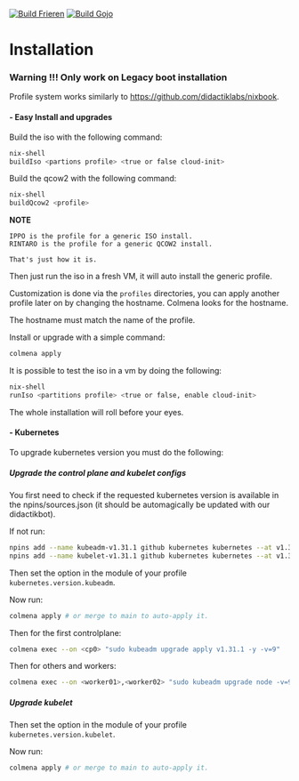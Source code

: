 [![Build Frieren](https://github.com/didactiklabs/nixOS-server/actions/workflows/build-frieren.yaml/badge.svg)](https://github.com/didactiklabs/nixOS-server/actions/workflows/build-frieren.yaml)
[![Build Gojo](https://github.com/didactiklabs/nixOS-server/actions/workflows/build-gojo.yaml/badge.svg)](https://github.com/didactiklabs/nixOS-server/actions/workflows/build-gojo.yaml)

# Installation

### Warning !!! Only work on Legacy boot installation

Profile system works similarly to <https://github.com/didactiklabs/nixbook>.

#### - Easy Install and upgrades

<p align=left>

Build the iso with the following command:

```bash
nix-shell
buildIso <partions profile> <true or false cloud-init>
```

Build the qcow2 with the following command:

```bash
nix-shell
buildQcow2 <profile>
```

**NOTE**

```
IPPO is the profile for a generic ISO install.
RINTARO is the profile for a generic QCOW2 install.

That's just how it is.
```

Then just run the iso in a fresh VM, it will auto install the generic profile.

Customization is done via the `profiles` directories, you can apply another profile later on by changing the hostname. Colmena looks for the hostname.

The hostname must match the name of the profile.

Install or upgrade with a simple command:

```bash
colmena apply
```

It is possible to test the iso in a vm by doing the following:

```bash
nix-shell
runIso <partitions profile> <true or false, enable cloud-init>
```

The whole installation will roll before your eyes.

#### - Kubernetes

To upgrade kubernetes version you must do the following:

##### Upgrade the control plane and kubelet configs

You first need to check if the requested kubernetes version is available in the npins/sources.json (it should be automagically be updated with our didactikbot).

If not run:

```bash
npins add --name kubeadm-v1.31.1 github kubernetes kubernetes --at v1.31.1 # The naming is as important as the version pinned !!!
npins add --name kubelet-v1.31.1 github kubernetes kubernetes --at v1.31.1 # The naming is as important as the version pinned !!!
```

Then set the option in the module of your profile `kubernetes.version.kubeadm`.

Now run:

```bash
colmena apply # or merge to main to auto-apply it.
```

Then for the first controlplane:

```bash
colmena exec --on <cp0> "sudo kubeadm upgrade apply v1.31.1 -y -v=9"
```

Then for others and workers:

```bash
colmena exec --on <worker01>,<worker02> "sudo kubeadm upgrade node -v=9"
```

##### Upgrade kubelet

Then set the option in the module of your profile `kubernetes.version.kubelet`.

Now run:

```bash
colmena apply # or merge to main to auto-apply it.
```

